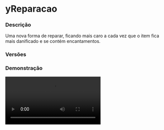 # yReparacao
<secondary-label ref="factions"/>

### Descrição
Uma nova forma de reparar, ficando mais caro a cada vez que o item fica mais danificado e se contém encantamentos.

### Versões
<secondary-label ref="1.8"/>
<secondary-label ref="1.9"/>
<secondary-label ref="1.10"/>
<secondary-label ref="1.11"/>
<secondary-label ref="1.12"/>
<secondary-label ref="1.13"/>
<secondary-label ref="1.14"/>
<secondary-label ref="1.15"/>
<secondary-label ref="1.16"/>
<secondary-label ref="1.17"/>
<secondary-label ref="1.18"/>
<secondary-label ref="1.19"/>
<secondary-label ref="1.20"/>
<secondary-label ref="1.21"/>

### Demonstração
<video src="//www.youtube.com/watch?v=_t1wId-8gjI"/>


<chapter title="Comandos" id="commands" collapsible="true">
<code-block lang="plain text">/reparar&nbsp;- Reparar o item
/inventário.
/reparar giveitemrepair&nbsp;- Dar o item reparador.
/reparar reload&nbsp;- Recarregar as configurações.</code-block>
</chapter>

<chapter title="Permissões" id="permissions" collapsible="true">
<code-block lang="plain text">yreparacao.usar - Permissão para o /reparar
yreparacao.giveitemrepair - Permissão para o /reparar giveitemrepair
yreparacao.admin.reload - Permissão para o /reparar reload</code-block>
</chapter>



## Erros comuns
<primary-label ref="errors"/>

Antes de configurar o plugin, revise os pontos listados aqui para evitar problemas frequentes durante a configuração.

<seealso style="cards">
    <category ref="wrs">
        <a href="yplugins.md"></a>        <a href="https://ystoreplugins.com.br/plugins/detalhes/15-yReparacao">Site do plugin yReparacao</a>
    </category>
</seealso>